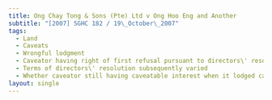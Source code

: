 ```yaml
---
title: Ong Chay Tong & Sons (Pte) Ltd v Ong Hoo Eng and Another
subtitle: "[2007] SGHC 182 / 19\_October\_2007"
tags:
  - Land
  - Caveats
  - Wrongful lodgment
  - Caveator having right of first refusal pursuant to directors\' resolution
  - Terms of directors\' resolution subsequently varied
  - Whether caveator still having caveatable interest when it lodged caveat
layout: single
---
```


